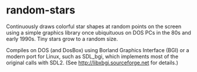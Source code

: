 # random-stars

Continuously draws colorful star shapes at random points on the screen using
a simple graphics library once ubiquituous on DOS PCs in the 80s and early 1990s.
Tiny stars grow to a random size.

Compiles on DOS (and DosBox) using Borland Graphics Interface (BGI)
or a modern port for Linux, such as SDL_bgi, which implements most of the original
calls with SDL2. (See http://libxbgi.sourceforge.net for details.)








